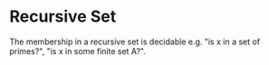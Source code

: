 # Recursive Set

The membership in a recursive set is decidable e.g. "is x in a set of primes?", "is x in some finite set A?".
